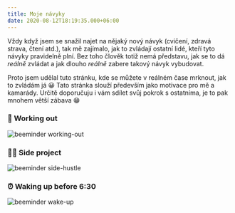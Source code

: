 ```yaml
---
title: Moje návyky
date: 2020-08-12T18:19:35.000+06:00
---
```


Vždy když jsem se snažil najet na nějaký nový návyk (cvičení, zdravá strava, čtení atd.), tak mě zajímalo, jak to zvládají ostatní lidé, kteří tyto návyky pravidelně plní. Bez toho člověk totiž nemá představu, jak se to dá _reálně_ zvládat a jak dlouho _reálně_ zabere takový návyk vybudovat.

Proto jsem udělal tuto stránku, kde se můžete v reálném čase mrknout, jak to zvládám já 😀 Tato stránka slouží především jako motivace pro mě a kamarády. Určitě doporučuju i vám sdílet svůj pokrok s ostatníma, je to pak mnohem větší zábava 😁

### 💪 Working out

![beeminder working-out](https://www.beeminder.com/morcinus/working-out.png)

### 🐱‍👤 Side project

![beeminder side-hustle](https://www.beeminder.com/morcinus/side-hustle.png)

### ⏰ Waking up before 6:30

![beeminder wake-up](https://www.beeminder.com/morcinus/wake-up.png)
